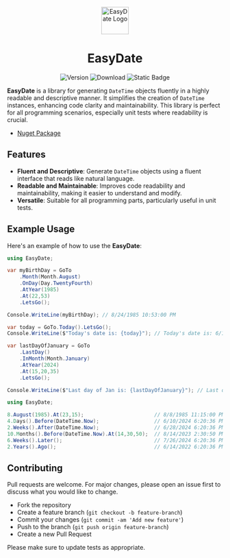 <p align="center">
    <a href="https://www.nuget.org/packages/EasyDate" target="blank"><img src="https://github.com/mhmdhmd/src/EasyDate/blob/master/EasyDate/icon.png" width="64" alt="EasyDate Logo" /></a>
    <h1 align="center">EasyDate</h1>
</p>

<p align="center">
<img alt="Version" src="https://img.shields.io/nuget/v/EasyDate"/>
<img alt="Download" src="https://img.shields.io/nuget/dt/EasyDate"/>
<img alt="Static Badge" src="https://img.shields.io/badge/license-MIT-orange"/>
</p>

**EasyDate** is a library for generating `DateTime` objects fluently in a highly readable and descriptive manner. It simplifies the creation of `DateTime` instances, enhancing code clarity and maintainability. This library is perfect for all programming scenarios, especially unit tests where readability is crucial.

- [Nuget Package](https://www.nuget.org/packages/EasyDate)

## Features

- **Fluent and Descriptive**: Generate `DateTime` objects using a fluent interface that reads like natural language.
- **Readable and Maintainable**: Improves code readability and maintainability, making it easier to understand and modify.
- **Versatile**: Suitable for all programming parts, particularly useful in unit tests.

## Example Usage

Here's an example of how to use the **EasyDate**:

```csharp
using EasyDate;

var myBirthDay = GoTo
    .Month(Month.August)
    .OnDay(Day.TwentyFourth)
    .AtYear(1985)
    .At(22,53)
    .LetsGo();

Console.WriteLine(myBirthDay); // 8/24/1985 10:53:00 PM

var today = GoTo.Today().LetsGo();
Console.WriteLine($"Today's date is: {today}"); // Today's date is: 6/14/2024 6:15:08 PM

var lastDayOfJanuary = GoTo
    .LastDay()
    .InMonth(Month.January)
    .AtYear(2024)
    .At(15,20,35)
    .LetsGo();

Console.WriteLine($"Last day of Jan is: {lastDayOfJanuary}"); // Last day of Jan is: 1/31/2024 3:20:35 PM
```
```csharp
using EasyDate;

8.August(1985).At(23,15);                       // 8/8/1985 11:15:00 PM
4.Days().Before(DateTime.Now);                  // 6/10/2024 6:20:36 PM
2.Weeks().After(DateTime.Now);                  // 6/28/2024 6:20:36 PM
10.Months().Before(DateTime.Now).At(14,30,50);  // 8/14/2023 2:30:50 PM
6.Weeks().Later();                              // 7/26/2024 6:20:36 PM
2.Years().Ago();                                // 6/14/2022 6:20:36 PM
```

## Contributing

Pull requests are welcome. For major changes, please open an issue first
to discuss what you would like to change.

- Fork the repository
- Create a feature branch (`git checkout -b feature-branch`)
- Commit your changes (`git commit -am 'Add new feature'`)
- Push to the branch (`git push origin feature-branch`)
- Create a new Pull Request

Please make sure to update tests as appropriate.
